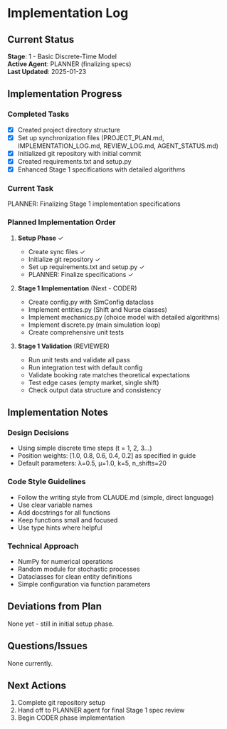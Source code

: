 # Implementation Log

## Current Status
**Stage**: 1 - Basic Discrete-Time Model  
**Active Agent**: PLANNER (finalizing specs)  
**Last Updated**: 2025-01-23

## Implementation Progress

### Completed Tasks
- [x] Created project directory structure
- [x] Set up synchronization files (PROJECT_PLAN.md, IMPLEMENTATION_LOG.md, REVIEW_LOG.md, AGENT_STATUS.md)
- [x] Initialized git repository with initial commit
- [x] Created requirements.txt and setup.py
- [x] Enhanced Stage 1 specifications with detailed algorithms

### Current Task
PLANNER: Finalizing Stage 1 implementation specifications

### Planned Implementation Order
1. **Setup Phase** ✓
   - Create sync files ✓
   - Initialize git repository ✓
   - Set up requirements.txt and setup.py ✓
   - PLANNER: Finalize specifications ✓

2. **Stage 1 Implementation** (Next - CODER)
   - Create config.py with SimConfig dataclass
   - Implement entities.py (Shift and Nurse classes)
   - Implement mechanics.py (choice model with detailed algorithms)
   - Implement discrete.py (main simulation loop)
   - Create comprehensive unit tests

3. **Stage 1 Validation** (REVIEWER)
   - Run unit tests and validate all pass
   - Run integration test with default config
   - Validate booking rate matches theoretical expectations
   - Test edge cases (empty market, single shift)
   - Check output data structure and consistency

## Implementation Notes

### Design Decisions
- Using simple discrete time steps (t = 1, 2, 3...)
- Position weights: [1.0, 0.8, 0.6, 0.4, 0.2] as specified in guide
- Default parameters: λ=0.5, μ=1.0, k=5, n_shifts=20

### Code Style Guidelines
- Follow the writing style from CLAUDE.md (simple, direct language)
- Use clear variable names
- Add docstrings for all functions
- Keep functions small and focused
- Use type hints where helpful

### Technical Approach
- NumPy for numerical operations
- Random module for stochastic processes
- Dataclasses for clean entity definitions
- Simple configuration via function parameters

## Deviations from Plan
None yet - still in initial setup phase.

## Questions/Issues
None currently.

## Next Actions
1. Complete git repository setup
2. Hand off to PLANNER agent for final Stage 1 spec review
3. Begin CODER phase implementation